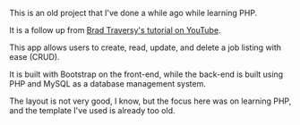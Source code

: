 This is an old project that I've done a while ago while learning PHP.

It is a follow up from [Brad Traversy's tutorial on YouTube](https://www.youtube.com/watch?v=LEkjrQMmIK0).

This app allows users to create, read, update, and delete a job listing with ease (CRUD).

It is built with Bootstrap on the front-end, while the back-end is built using PHP and MySQL as a database management system.

The layout is not very good, I know, but the focus here was on learning PHP, and the template I've used is already too old.
